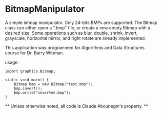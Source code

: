# BitmapManipulator

A simple bitmap manipulator. Only 24-bits BMPs are supported. The Bitmap class can either open a ".bmp" file, 
or create a new empty Bitmap with a desired size. Some operations such as blur, double, shrink, invert,
grayscale, horizontal mirror, and right rotate are already implemented.

This application was programmed for Algorithms and Data Structures course for Dr. Barry Wittman.

usage:
    
    import graphics.Bitmap;
    
    static void main() {
    	Bitmap bmp = new Bitmap("test.bmp");
    	bmp.invert();
    	bmp.write("inverted.bmp");
    }

** Unless otherwise noted, all code is Claude Abounegm's property. **
